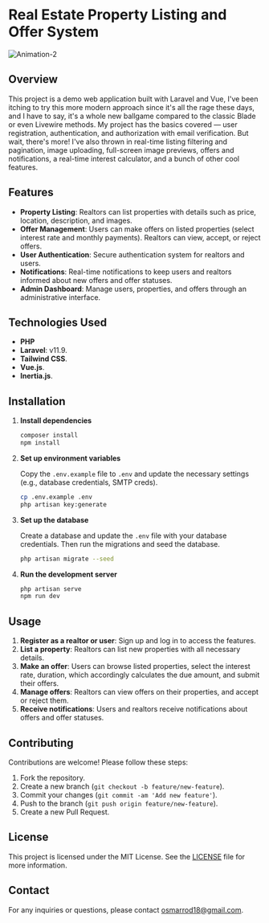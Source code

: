 # Real Estate Property Listing and Offer System
![Animation-2](https://github.com/Reaper1994/real-estate-laravel-vue/assets/23649642/96474373-eed8-4c81-bbc9-769b1cf23e75)

## Overview

This project is a demo web application built with Laravel and Vue, I've been itching to try this more modern approach since it's all the rage these days, and I have to say, it's a whole new ballgame compared to the classic Blade or even Livewire methods. My project has the basics covered — user registration, authentication, and authorization with email verification. But wait, there's more! I've also thrown in real-time listing filtering and pagination, image uploading, full-screen image previews, offers and notifications, a real-time interest calculator, and a bunch of other cool features.

## Features

- **Property Listing**: Realtors can list properties with details such as price, location, description, and images.
- **Offer Management**: Users can make offers on listed properties (select interest rate and monthly payments). Realtors can view, accept, or reject offers.
- **User Authentication**: Secure authentication system for realtors and users.
- **Notifications**: Real-time notifications to keep users and realtors informed about new offers and offer statuses.
- **Admin Dashboard**: Manage users, properties, and offers through an administrative interface.

## Technologies Used

- **PHP**
- **Laravel**: v11.9.
- **Tailwind CSS**.
- **Vue.js**.
- **Inertia.js**.

## Installation


1. **Install dependencies**

    ```sh
    composer install
    npm install
    ```

2. **Set up environment variables**

    Copy the `.env.example` file to `.env` and update the necessary settings (e.g., database credentials, SMTP creds).

    ```sh
    cp .env.example .env
    php artisan key:generate
    ```

3. **Set up the database**

    Create a database and update the `.env` file with your database credentials. Then run the migrations and seed the database.

    ```sh
    php artisan migrate --seed
    ```

4. **Run the development server**

    ```sh
    php artisan serve
    npm run dev
    ```

## Usage

1. **Register as a realtor or user**: Sign up and log in to access the features.
2. **List a property**: Realtors can list new properties with all necessary details.
3. **Make an offer**: Users can browse listed properties, select the interest rate, duration, which accordingly calculates the due amount, and submit their offers.
4. **Manage offers**: Realtors can view offers on their properties, and accept or reject them.
5. **Receive notifications**: Users and realtors receive notifications about offers and offer statuses.


## Contributing

Contributions are welcome! Please follow these steps:

1. Fork the repository.
2. Create a new branch (`git checkout -b feature/new-feature`).
3. Commit your changes (`git commit -am 'Add new feature'`).
4. Push to the branch (`git push origin feature/new-feature`).
5. Create a new Pull Request.

## License

This project is licensed under the MIT License. See the [LICENSE](LICENSE) file for more information.

## Contact

For any inquiries or questions, please contact [osmarrod18@gmail.com](mailto:osmarrod18@gmail.com).

